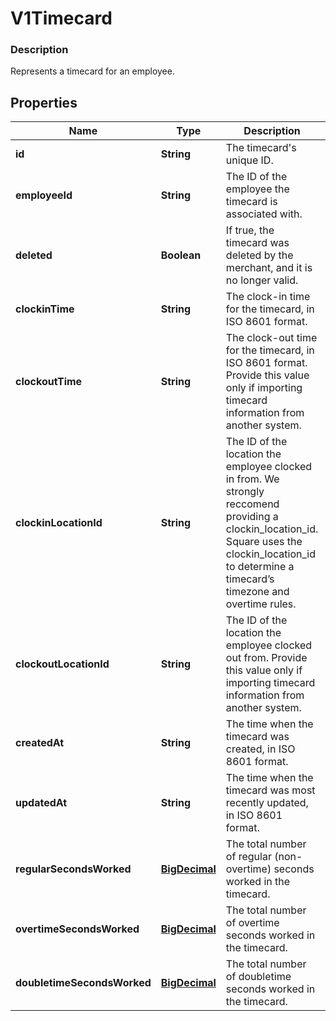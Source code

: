 
# V1Timecard

### Description

Represents a timecard for an employee.

## Properties
Name | Type | Description | Notes
------------ | ------------- | ------------- | -------------
**id** | **String** | The timecard&#39;s unique ID. |  [optional]
**employeeId** | **String** | The ID of the employee the timecard is associated with. | 
**deleted** | **Boolean** | If true, the timecard was deleted by the merchant, and it is no longer valid. |  [optional]
**clockinTime** | **String** | The clock-in time for the timecard, in ISO 8601 format. |  [optional]
**clockoutTime** | **String** | The clock-out time for the timecard, in ISO 8601 format. Provide this value only if importing timecard information from another system. |  [optional]
**clockinLocationId** | **String** | The ID of the location the employee clocked in from. We strongly reccomend providing a clockin_location_id. Square uses the clockin_location_id to determine a timecard’s timezone and overtime rules. |  [optional]
**clockoutLocationId** | **String** | The ID of the location the employee clocked out from. Provide this value only if importing timecard information from another system. |  [optional]
**createdAt** | **String** | The time when the timecard was created, in ISO 8601 format. |  [optional]
**updatedAt** | **String** | The time when the timecard was most recently updated, in ISO 8601 format. |  [optional]
**regularSecondsWorked** | [**BigDecimal**](BigDecimal.md) | The total number of regular (non-overtime) seconds worked in the timecard. |  [optional]
**overtimeSecondsWorked** | [**BigDecimal**](BigDecimal.md) | The total number of overtime seconds worked in the timecard. |  [optional]
**doubletimeSecondsWorked** | [**BigDecimal**](BigDecimal.md) | The total number of doubletime seconds worked in the timecard. |  [optional]




